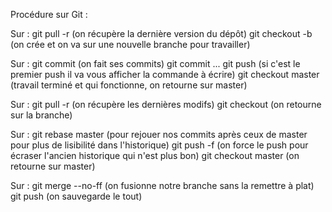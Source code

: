 Procédure sur Git :

Sur <master> :
  git pull -r (on récupère la dernière version du dépôt)
  git checkout -b <ma-nouvelle-branche> (on crée et on va sur une nouvelle branche pour travailler)

Sur <ma-nouvelle-branche> :
  git commit (on fait ses commits)
  git commit
  ...
  git push (si c'est le premier push il va vous afficher la commande à écrire)
  git checkout master (travail terminé et qui fonctionne, on retourne sur master)

Sur <master> :
  git pull -r (on récupère les dernières modifs)
  git checkout <ma-nouvelle-branche> (on retourne sur la branche)

Sur <ma-nouvelle-branche> :
  git rebase master (pour rejouer nos commits après ceux de master pour plus de lisibilité dans l'historique)
  git push -f (on force le push pour écraser l'ancien historique qui n'est plus bon)
  git checkout master (on retourne sur master)

Sur <master> :
  git merge --no-ff <ma-nouvelle-branche> (on fusionne notre branche sans la remettre à plat)
  git push (on sauvegarde le tout)
